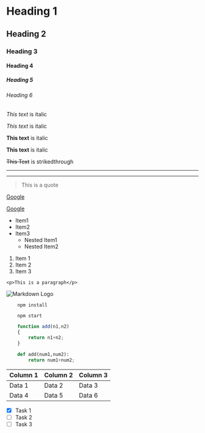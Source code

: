 <!-- Headings -->
# Heading 1
## Heading 2
### Heading 3
#### Heading 4
##### Heading 5
###### Heading 6

<!-- Italics -->
*This text* is italic

_This text_ is italic

<!-- Strong -->
**This text** is italic

__This text__ is italic

<!-- StikeThrough -->
~~This Text~~ is strikedthrough

<!-- Horizontal rule -->
---
___

<!-- Block Quotes -->
>This is a quote

<!-- Links -->
[Google](www.google.com)

[Google](www.google.com
"Google")

<!-- unordered list -->
* Item1
* Item2
* Item3
  * Nested Item1
  * Nested Item2
  
<!-- ordered list -->
1. Item 1
1. Item 2
1. Item 3

<!-- Inline code block -->
`<p>This is a paragraph</p>`

<!-- Images -->
![Markdown Logo](https://markdown-here.com/img/icon256.png)

<!-- Github Markdown -->

<!-- Codeblocks -->
```
    npm install

    npm start
```

```javascript
    function add(n1,n2)
    {
        return n1+n2;
    }
```

```python
    def add(num1,num2):
        return num1+num2;
```

<!-- Tables -->
| Column 1 | Column 2 | Column 3 |
|----------|----------|----------|
| Data 1   | Data 2   | Data 3   |
| Data 4   | Data 5   | Data 6   |

<!-- Task List -->
* [x] Task 1
* [ ] Task 2
* [ ] Task 3